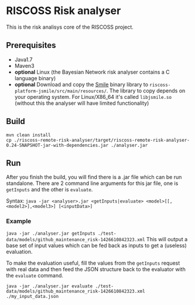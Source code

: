 # RISCOSS Risk analyser

This is the risk analisys core of the RISCOSS project.

## Prerequisites

* Java1.7
* Maven3
* **optional** Linux (the Bayesian Network risk analyser contains a C language binary)
* **optional** Download and copy the [Smile](https://dslpitt.org/genie) binary library to `riscoss-platform-jsmile/src/main/resources/`. The library to copy depends on your operating system. For Linux/X86_64 it's called `libjsmile.so` (without this the analyser will have limited functionality)

## Build

    mvn clean install
    cp ./riscoss-remote-risk-analyser/target/riscoss-remote-risk-analyser-0.24-SNAPSHOT-jar-with-dependencies.jar ./analyser.jar

## Run

After you finish the build, you will find there is a .jar file which can be run standalone.
There are 2 command line arguments for this jar file, one is `getInputs` and the other is `evaluate`.

Syntax: `java -jar <analyser>.jar <getInputs|evaluate> <model>[[,<model2>],<model3>] [<inputData>]`

### Example

`java -jar ./analyser.jar getInputs ./test-data/models/github_maintenance_risk-1426610842323.xml`
This will output a base set of input values which can be fed back as inputs to get a (useless) evaluation.

To make the evaluation useful, fill the values from the `getInputs` request with real data and then
feed the JSON structure back to the evaluator with the `evaluate` command.

`java -jar ./analyser.jar evaluate ./test-data/models/github_maintenance_risk-1426610842323.xml ./my_input_data.json`
